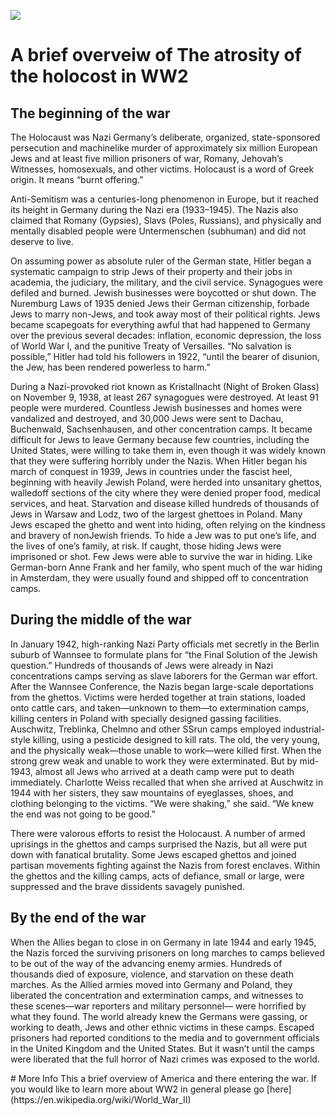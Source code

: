 <a href="https://juncture-digital.org"><img src="https://juncture-digital.org/images/ve-button.png"></a>

<param ve-config 
       title="
Memorial to the Murdered Jews of Europe (Berlin)" 
        banner="https://upload.wikimedia.org/wikipedia/commons/thumb/4/4f/Memorial_to_the_Murdered_Jews_of_Europe_Berlin_DSC_0800.jpg/2560px-Memorial_to_the_Murdered_Jews_of_Europe_Berlin_DSC_0800.jpg" 
       tagline="changed"
       layout="vertical">

<!-- Entities discussed throughout the essay are typically defined before the essay text and
     are thus available in all text.  Entity identifiers (QIDs) can be found in either
     Wikipedia or Wikidata (https://www.wikidata.org)> -->
<param ve-entity eid="Q"> <!--  -->
<param ve-entity eid="Q361"> <!-- ww1 -->

# A brief overveiw of The atrosity of the holocost in WW2

## The beginning of the war

The Holocaust was Nazi Germany’s deliberate,
organized, state-sponsored persecution and
machinelike murder of approximately six
million European Jews and at least five million
prisoners of war, Romany, Jehovah’s Witnesses,
homosexuals, and other victims. Holocaust is a
word of Greek origin. It means “burnt offering.” 
<param ve-image 
       label="Seen in 1986 with Ford Island in center. The Arizona memorial is the small white dot on the left side above Ford Island" 
       description="Pearl Harbor pic with rhe uss Arizona" 
       license="public domain" 
       url="https://upload.wikimedia.org/wikipedia/commons/thumb/0/00/Ford_Island_aerial_photo_RIMPAC_1986.JPEG/1920px-Ford_Island_aerial_photo_RIMPAC_1986.JPEG">


Anti-Semitism was a centuries-long
phenomenon in Europe, but it reached
its height in Germany during the Nazi era
(1933–1945). The Nazis also claimed that
Romany (Gypsies), Slavs (Poles, Russians),
and physically and mentally disabled people
were Untermenschen (subhuman) and did not
deserve to live. 

On assuming power as absolute ruler of the
German state, Hitler began a systematic
campaign to strip Jews of their property and
their jobs in academia, the judiciary, the
military, and the civil service. Synagogues were
defiled and burned. Jewish businesses were
boycotted or shut down. The Nuremburg Laws
of 1935 denied Jews their German citizenship,
forbade Jews to marry non-Jews, and took away
most of their political rights. Jews became
scapegoats for everything awful that had
happened to Germany over the previous several
decades: inflation, economic depression, the
loss of World War I, and the punitive Treaty of
Versailles. “No salvation is possible,” Hitler had
told his followers in 1922, “until the bearer of
disunion, the Jew, has been rendered powerless
to harm.”

During a Nazi-provoked riot known as
Kristallnacht (Night of Broken Glass) on
November 9, 1938, at least 267 synagogues
were destroyed. At least 91 people were
murdered. Countless Jewish businesses and
homes were vandalized and destroyed, and
30,000 Jews were sent to Dachau, Buchenwald,
Sachsenhausen, and other concentration
camps. It became difficult for Jews to leave
Germany because few countries, including the
United States, were willing to take them in,
even though it was widely known that they were
suffering horribly under the Nazis. 
When Hitler began his march of conquest
in 1939, Jews in countries under the fascist
heel, beginning with heavily Jewish Poland,
were herded into unsanitary ghettos, walledoff sections of the city where they were denied
proper food, medical services, and heat.
Starvation and disease killed hundreds of
thousands of Jews in Warsaw and Lodz, two
of the largest ghettoes in Poland. Many Jews
escaped the ghetto and went into hiding, often
relying on the kindness and bravery of nonJewish friends. To hide a Jew was to put one’s 
life, and the lives of one’s family, at risk. If
caught, those hiding Jews were imprisoned or
shot. Few Jews were able to survive the war
in hiding. Like German-born Anne Frank and
her family, who spent much of the war hiding
in Amsterdam, they were usually found and
shipped off to concentration camps. 

## During the middle of the war

In January 1942, high-ranking Nazi Party
officials met secretly in the Berlin suburb of
Wannsee to formulate plans for “the Final
Solution of the Jewish question.” Hundreds
of thousands of Jews were already in Nazi
concentrations camps serving as slave laborers
for the German war effort. After the Wannsee
Conference, the Nazis began large-scale
deportations from the ghettos. Victims were
herded together at train stations, loaded onto
cattle cars, and taken—unknown to them—to
extermination camps, killing centers in Poland
with specially designed gassing facilities.
Auschwitz, Treblinka, Chelmno and other SSrun camps employed industrial-style killing,
using a pesticide designed to kill rats. The old,
the very young, and the physically weak—those
unable to work—were killed first. When the
strong grew weak and unable to work they were
 exterminated. But by mid-1943, almost all
Jews who arrived at a death camp were put to
death immediately. Charlotte Weiss recalled that
when she arrived at Auschwitz in 1944 with
her sisters, they saw mountains of eyeglasses,
shoes, and clothing belonging to the victims.
“We were shaking,” she said. “We knew the end
was not going to be good.” 

There were valorous efforts to resist the
Holocaust. A number of armed uprisings in
the ghettos and camps surprised the Nazis,
but all were put down with fanatical brutality.
Some Jews escaped ghettos and joined partisan
movements fighting against the Nazis from
forest enclaves. Within the ghettos and the
killing camps, acts of defiance, small or large,
were suppressed and the brave dissidents
savagely punished. 

## By the end of the war
When the Allies began to close in on Germany
in late 1944 and early 1945, the Nazis forced
the surviving prisoners on long marches
to camps believed to be out of the way of
the advancing enemy armies. Hundreds
of thousands died of exposure, violence,
and starvation on these death marches. As
the Allied armies moved into Germany and
Poland, they liberated the concentration and
extermination camps, and witnesses to these
scenes—war reporters and military personnel—
were horrified by what they found. The world
already knew the Germans were gassing,
or working to death, Jews and other ethnic
victims in these camps. Escaped prisoners
had reported conditions to the media and to
government officials in the United Kingdom and
the United States. But it wasn’t until the camps
were liberated that the full horror of Nazi crimes
was exposed to the world.
       
   <param ve-image 
       label="Seen in 1986 with Ford Island in center. The Arizona memorial is the small white dot on the left side above Ford Island" 
       description="Pearl Harbor pic with rhe uss Arizona" 
       license="public domain" 
       url="https://upload.wikimedia.org/wikipedia/commons/thumb/0/00/Ford_Island_aerial_photo_RIMPAC_1986.JPEG/1920px-Ford_Island_aerial_photo_RIMPAC_1986.JPEG">
<param ve-map center="Q127091" zoom="4" prefer-geojson>
# More Info
This a brief overview of America and there entering the war. If you would like to learn more about WW2 in general please go [here](https://en.wikipedia.org/wiki/World_War_II)

